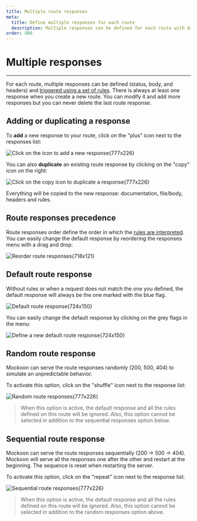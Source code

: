 ```yaml
---
title: Multiple route responses
meta:
  title: Define multiple responses for each route
  description: Multiple responses can be defined for each route with different body, headers and status. Learn how to create them and randomize them.
order: 900
---
```


# Multiple responses

---

For each route, multiple responses can be defined (status, body, and headers) and [triggered using a set of rules](docs:route-responses/dynamic-rules). There is always at least one response when you create a new route. You can modify it and add more responses but you can never delete the last route response.

## Adding or duplicating a response

To **add** a new response to your route, click on the "plus" icon next to the responses list:

![Click on the icon to add a new response{777x226}](/images/docs/v1.17.0/add-route-response.png)

You can also **duplicate** an existing route response by clicking on the "copy" icon on the right:

![Click on the copy icon to duplicate a response{777x226}](/images/docs/v1.17.0/duplicate-route-response.png)

Everything will be copied to the new response: documentation, file/body, headers and rules.

## Route responses precedence

Route responses order define the order in which the [rules are interpreted](docs:route-responses/dynamic-rules). You can easily change the default response by reordering the responses menu with a drag and drop:

![Reorder route responses{718x121}](/images/docs/v1.19.0/reorder-responses.gif)

## Default route response

Without rules or when a request does not match the one you defined, the default response will always be the one marked with the blue flag.

![Default route response{724x150}](/images/docs/v1.19.0/route-responses-default.png)

You can easily change the default response by clicking on the grey flags in the menu:

![Define a new default route response{724x150}](/images/docs/v1.19.0/change-route-responses-default.png)

## Random route response

Mockoon can serve the route responses randomly (200, 500, 404) to simulate an unpredictable behavior.

To activate this option, click on the "shuffle" icon next to the response list:

![Random route responses{777x226}](/images/docs/v1.17.0/random-route-responses.png)

> When this option is active, the default response and all the rules defined on this route will be ignored. Also, this option cannot be selected in addition to the sequential responses option below.

## Sequential route response

Mockoon can serve the route responses sequentially (200 → 500 → 404). Mockoon will serve all the responses one after the other and restart at the beginning. The sequence is reset when restarting the server.

To activate this option, click on the "repeat" icon next to the response list:

![Sequential route responses{777x226}](/images/docs/v1.17.0/sequential-route-responses.png)

> When this option is active, the default response and all the rules defined on this route will be ignored. Also, this option cannot be selected in addition to the random responses option above.

